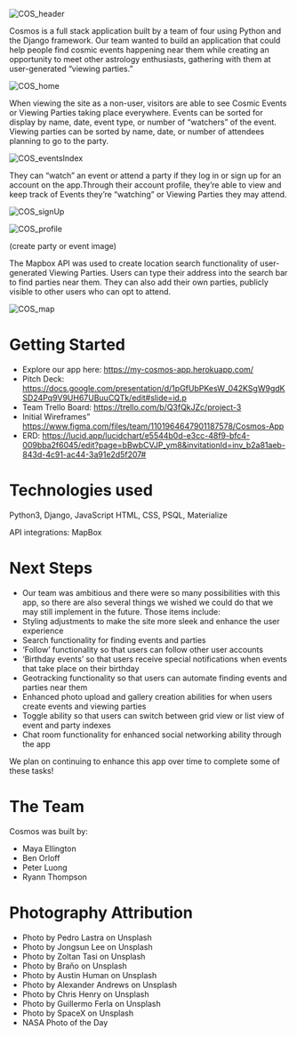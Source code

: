 ![COS_header](https://images.squarespace-cdn.com/content/v1/5942c7c820099e1dd1e2f0b1/1651845407592-0JVRSWMIUCOF00U4SCNP/COSMOS+README+HEADER.png?format=2500w) 

Cosmos is a full stack application built by a team of four using Python and the Django framework. Our team wanted to build an application that could help people find cosmic events happening near them while creating an opportunity to meet other astrology enthusiasts, gathering with them at user-generated “viewing parties.” 

![COS_home](https://images.squarespace-cdn.com/content/v1/5942c7c820099e1dd1e2f0b1/1651844828682-MVARQPQ8IJBBFBES4GOA/Screen+Shot+2022-05-06+at+9.06.33+AM.png?format=2500w) 

When viewing the site as a non-user, visitors are able to see Cosmic Events or Viewing Parties taking place everywhere. Events can be sorted for display by name, date, event type, or number of “watchers” of the event. Viewing parties can be sorted by name, date, or number of attendees planning to go to the party.

![COS_eventsIndex](https://images.squarespace-cdn.com/content/v1/5942c7c820099e1dd1e2f0b1/1651844827463-468BX8UJHWB31OR10ET9/Screen+Shot+2022-05-05+at+9.05.31+PM.png?format=2500w) 

They can “watch” an event or attend a party if they log in or sign up for an account on the app.Through their account profile, they’re able to view and keep track of Events they’re “watching” or Viewing Parties they may attend.

![COS_signUp](https://images.squarespace-cdn.com/content/v1/5942c7c820099e1dd1e2f0b1/1651844831562-VGT0WZQ69F6PQAOHP5FW/Screen+Shot+2022-05-06+at+9.19.12+AM.png?format=2500w)

![COS_profile](https://images.squarespace-cdn.com/content/v1/5942c7c820099e1dd1e2f0b1/1651844830297-8DT72BM2O42FIMR4FGVF/Screen+Shot+2022-05-06+at+9.11.38+AM.png?format=2500w) 

(create party or event image)
 
The Mapbox API was used to create location search functionality of user-generated Viewing Parties. Users can type their address into the search bar to find parties near them. They can also add their own parties, publicly visible to other users who can opt to attend.

![COS_map](https://images.squarespace-cdn.com/content/v1/5942c7c820099e1dd1e2f0b1/1651844831522-DMS40ONXAUQAFAB4H1Y4/Screen+Shot+2022-05-06+at+9.15.43+AM.png?format=2500w) 


# Getting Started 
- Explore our app here: https://my-cosmos-app.herokuapp.com/
- Pitch Deck: https://docs.google.com/presentation/d/1pGfUbPKesW_042KSgW9gdKSD24Pq9V9UH67UBuuCQTk/edit#slide=id.p
- Team Trello Board: https://trello.com/b/Q3fQkJZc/project-3 
- Initial Wireframes” https://www.figma.com/files/team/1101964647901187578/Cosmos-App 
- ERD: https://lucid.app/lucidchart/e5544b0d-e3cc-48f9-bfc4-009bba2f6045/edit?page=bBwbCVJP_ym8&invitationId=inv_b2a81aeb-843d-4c91-ac44-3a91e2d5f207# 


# Technologies used
Python3, Django, JavaScript HTML, CSS, PSQL, Materialize

API integrations: MapBox

# Next Steps
- Our team was ambitious and there were so many possibilities with this app, so there are also several things we wished we could do that we may still implement in the future. Those items include:
- Styling adjustments to make the site more sleek and enhance the user experience
- Search functionality for finding events and parties
- ‘Follow’ functionality so that users can follow other user accounts
- ‘Birthday events’ so that users receive special notifications when events that take place on their birthday
- Geotracking functionality so that users can automate finding events and parties near them
- Enhanced photo upload and gallery creation abilities for when users create events and viewing parties
- Toggle ability so that users can switch between grid view or list view of event and party indexes
- Chat room functionality for enhanced social networking ability through the app

We plan on continuing to enhance this app over time to complete some of these tasks!

# The Team

Cosmos was built by:

- Maya Ellington
- Ben Orloff
- Peter Luong
- Ryann Thompson

# Photography Attribution
- Photo by Pedro Lastra on Unsplash
- Photo by Jongsun Lee on Unsplash
- Photo by Zoltan Tasi on Unsplash
- Photo by Braňo on Unsplash
- Photo by Austin Human on Unsplash
- Photo by Alexander Andrews on Unsplash
- Photo by Chris Henry on Unsplash
- Photo by Guillermo Ferla on Unsplash
- Photo by SpaceX on Unsplash
- NASA Photo of the Day
